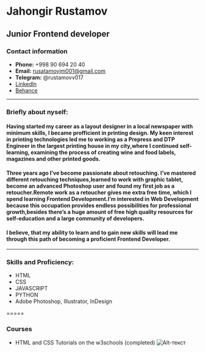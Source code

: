 # Jahongir Rustamov
## Junior Frontend developer

### Contact information

* __Phone:__ +998 90 694 20 40
* __Email:__ rusatamovjm001@gmail.com
* __Telegram:__ @rustamovv017
* [Linkedln](https://ydmitry.ru/blog/rukovodstvo-po-markdown-dlya-uproshcheniya-veb-razrabotki/)
* [Behance](https://ydmitry.ru/blog/rukovodstvo-po-markdown-dlya-uproshcheniya-veb-razrabotki/)

********* 

### Briefly about nyself:

#### Having started my career as a layout designer in a local newspaper with minimum skills, I became profficient in printing design. My keen interest in printing technologies led me to working as a Prepress and DTP Engineer in the largest printing house in my city,where I continued self-learning, examining the process of creating wine and food labels, magazines and other printed goods.

#### Three years ago I’ve become passionate about retouching. I’ve mastered different retouching techniques,learned to work with graphic tablet, become an advanced Photoshop user and found my first job as a retoucher.Remote work as a retoucher gives me extra free time, which I spend learning Frontend Development.I’m interested in Web Development because this occupation provides endless possibilities for professional growth,besides there’s a huge amount of free high quality resources for self-education and a large community of developers.

#### I believe, that my ability to learn and to gain new skills will lead me through this path of becoming a proficient Frontend Developer.

********* 
### Skills and Proficiency:

* HTML
* CSS
* JAVASCRIPT
* PYTHON
* Adobe Photoshop, Illustrator, InDesign

=====

### Courses
* HTML and CSS Tutorials on the w3schools (completed)
![Alt-текст](C:\Users\rusta\Desktop\14066682001_d6cd418aba_k.jpg)